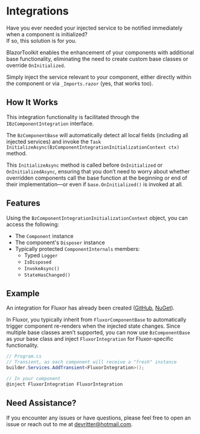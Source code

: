 # Integrations

Have you ever needed your injected service to be notified immediately when a component is initialized? \
If so, this solution is for you.

BlazorToolkit enables the enhancement of your components with additional base functionality, eliminating the need to
create custom base classes or override `OnInitialized`.

Simply inject the service relevant to your component, either directly within the component or via `_Imports.razor` (yes,
that works too).

## How It Works

This integration functionality is facilitated through the `IBzComponentIntegration` interface.

The `BzComponentBase` will automatically detect all local fields (including all injected services) and invoke the
`Task InitializeAsync(BzComponentIntegrationInitializationContext ctx)` method.

This `InitializeAsync` method is called before `OnInitialized` or `OnInitializedAsync`, ensuring that you don’t need to
worry about whether overridden components call the base function at the beginning or end of their implementation—or even
if `base.OnInitialized()` is invoked at all.

## Features

Using the `BzComponentIntegrationInitializationContext` object, you can access the following:

- The `Component` instance
- The component's `Disposer` instance
- Typically protected `ComponentInternals` members:
    - Typed `Logger`
    - `IsDisposed`
    - `InvokeAsync()`
    - `StateHasChanged()`

## Example

An integration for Fluxor has already been
created ([GitHub](https://github.com/mrpmorris/Fluxor), [NuGet](https://www.nuget.org/packages/Fluxor.Blazor.Web)).

In Fluxor, you typically inherit from `FluxorComponentBase` to automatically trigger component re-renders when the
injected state changes. Since multiple base classes aren’t supported, you can now use `BzComponentBase` as your base
class and inject `FluxorIntegration` for Fluxor-specific functionality.

```csharp
// Program.cs
// Transient, as each component will receive a "fresh" instance
builder.Services.AddTransient<FluxorIntegration>();

// In your component
@inject FluxorIntegration FluxorIntegration
```

## Need Assistance?

If you encounter any issues or have questions, please feel free to open an issue or reach out to me
at [devritter@hotmail.com](mailto:devritter@hotmail.com).
